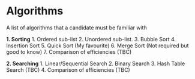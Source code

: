 # Algorithms
A list of algorithms that a candidate must be familiar with

**1. Sorting**
    1. Ordered sub-list
    2. Unordered sub-list. 
    3. Bubble Sort
    4. Insertion Sort
    5. Quick Sort (My favourite)
    6. Merge Sort (Not required but good to know)
    7. Comparison of efficiencies (TBC)

**2. Searching**
    1. Linear/Sequential Search
    2. Binary Search
    3. Hash Table Search (TBC)
    4. Comparison of efficiencies (TBC)
